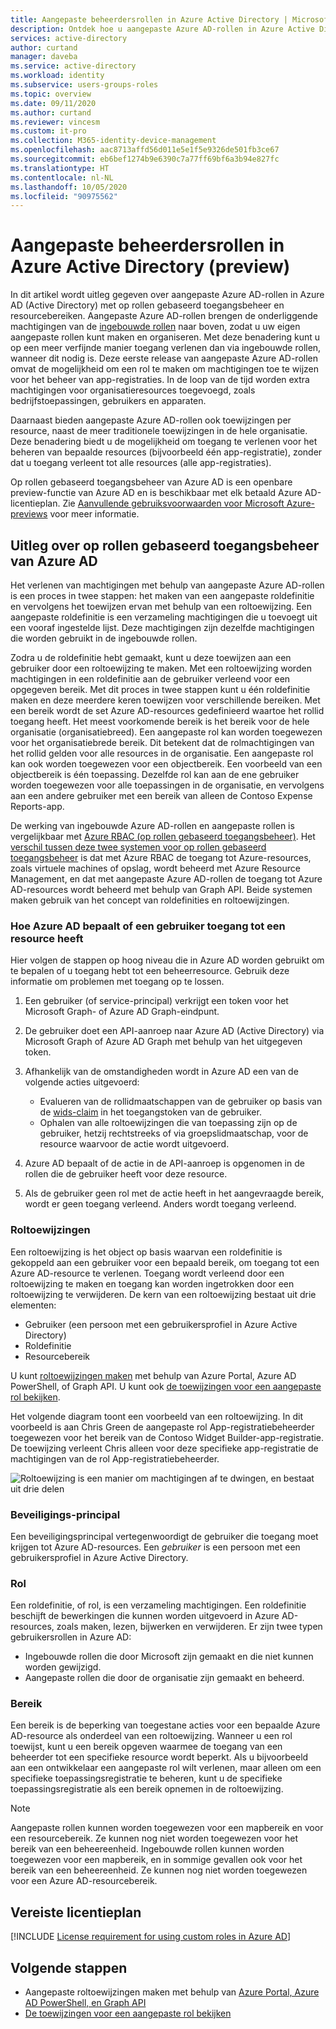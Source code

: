 ```yaml
---
title: Aangepaste beheerdersrollen in Azure Active Directory | Microsoft Docs
description: Ontdek hoe u aangepaste Azure AD-rollen in Azure Active Directory (Azure AD) gebruikt met op rollen gebaseerd toegangsbeheer en resourcebereiken.
services: active-directory
author: curtand
manager: daveba
ms.service: active-directory
ms.workload: identity
ms.subservice: users-groups-roles
ms.topic: overview
ms.date: 09/11/2020
ms.author: curtand
ms.reviewer: vincesm
ms.custom: it-pro
ms.collection: M365-identity-device-management
ms.openlocfilehash: aac8713affd56d011e5e1f5e9326de501fb3ce67
ms.sourcegitcommit: eb6bef1274b9e6390c7a77ff69bf6a3b94e827fc
ms.translationtype: HT
ms.contentlocale: nl-NL
ms.lasthandoff: 10/05/2020
ms.locfileid: "90975562"
---
```

# <a name="custom-administrator-roles-in-azure-active-directory-preview"></a>Aangepaste beheerdersrollen in Azure Active Directory (preview)

In dit artikel wordt uitleg gegeven over aangepaste Azure AD-rollen in Azure AD (Active Directory) met op rollen gebaseerd toegangsbeheer en resourcebereiken. Aangepaste Azure AD-rollen brengen de onderliggende machtigingen van de [ingebouwde rollen](directory-assign-admin-roles.md) naar boven, zodat u uw eigen aangepaste rollen kunt maken en organiseren. Met deze benadering kunt u op een meer verfijnde manier toegang verlenen dan via ingebouwde rollen, wanneer dit nodig is. Deze eerste release van aangepaste Azure AD-rollen omvat de mogelijkheid om een rol te maken om machtigingen toe te wijzen voor het beheer van app-registraties. In de loop van de tijd worden extra machtigingen voor organisatieresources toegevoegd, zoals bedrijfstoepassingen, gebruikers en apparaten.  

Daarnaast bieden aangepaste Azure AD-rollen ook toewijzingen per resource, naast de meer traditionele toewijzingen in de hele organisatie. Deze benadering biedt u de mogelijkheid om toegang te verlenen voor het beheren van bepaalde resources (bijvoorbeeld één app-registratie), zonder dat u toegang verleent tot alle resources (alle app-registraties).

Op rollen gebaseerd toegangsbeheer van Azure AD is een openbare preview-functie van Azure AD en is beschikbaar met elk betaald Azure AD-licentieplan. Zie [Aanvullende gebruiksvoorwaarden voor Microsoft Azure-previews](https://azure.microsoft.com/support/legal/preview-supplemental-terms/) voor meer informatie.

## <a name="understand-azure-ad-role-based-access-control"></a>Uitleg over op rollen gebaseerd toegangsbeheer van Azure AD

Het verlenen van machtigingen met behulp van aangepaste Azure AD-rollen is een proces in twee stappen: het maken van een aangepaste roldefinitie en vervolgens het toewijzen ervan met behulp van een roltoewijzing. Een aangepaste roldefinitie is een verzameling machtigingen die u toevoegt uit een vooraf ingestelde lijst. Deze machtigingen zijn dezelfde machtigingen die worden gebruikt in de ingebouwde rollen.  

Zodra u de roldefinitie hebt gemaakt, kunt u deze toewijzen aan een gebruiker door een roltoewijzing te maken. Met een roltoewijzing worden machtigingen in een roldefinitie aan de gebruiker verleend voor een opgegeven bereik. Met dit proces in twee stappen kunt u één roldefinitie maken en deze meerdere keren toewijzen voor verschillende bereiken. Met een bereik wordt de set Azure AD-resources gedefinieerd waartoe het rollid toegang heeft. Het meest voorkomende bereik is het bereik voor de hele organisatie (organisatiebreed). Een aangepaste rol kan worden toegewezen voor het organisatiebrede bereik. Dit betekent dat de rolmachtigingen van het rollid gelden voor alle resources in de organisatie. Een aangepaste rol kan ook worden toegewezen voor een objectbereik. Een voorbeeld van een objectbereik is één toepassing. Dezelfde rol kan aan de ene gebruiker worden toegewezen voor alle toepassingen in de organisatie, en vervolgens aan een andere gebruiker met een bereik van alleen de Contoso Expense Reports-app.  

De werking van ingebouwde Azure AD-rollen en aangepaste rollen is vergelijkbaar met [Azure RBAC (op rollen gebaseerd toegangsbeheer)](../../role-based-access-control/overview.md). Het [verschil tussen deze twee systemen voor op rollen gebaseerd toegangsbeheer](../../role-based-access-control/rbac-and-directory-admin-roles.md) is dat met Azure RBAC de toegang tot Azure-resources, zoals virtuele machines of opslag, wordt beheerd met Azure Resource Management, en dat met aangepaste Azure AD-rollen de toegang tot Azure AD-resources wordt beheerd met behulp van Graph API. Beide systemen maken gebruik van het concept van roldefinities en roltoewijzingen.

### <a name="how-azure-ad-determines-if-a-user-has-access-to-a-resource"></a>Hoe Azure AD bepaalt of een gebruiker toegang tot een resource heeft

Hier volgen de stappen op hoog niveau die in Azure AD worden gebruikt om te bepalen of u toegang hebt tot een beheerresource. Gebruik deze informatie om problemen met toegang op te lossen.

1. Een gebruiker (of service-principal) verkrijgt een token voor het Microsoft Graph- of Azure AD Graph-eindpunt.

1. De gebruiker doet een API-aanroep naar Azure AD (Active Directory) via Microsoft Graph of Azure AD Graph met behulp van het uitgegeven token.

1. Afhankelijk van de omstandigheden wordt in Azure AD een van de volgende acties uitgevoerd:

    - Evalueren van de rollidmaatschappen van de gebruiker op basis van de [wids-claim](../develop/access-tokens.md) in het toegangstoken van de gebruiker.
    - Ophalen van alle roltoewijzingen die van toepassing zijn op de gebruiker, hetzij rechtstreeks of via groepslidmaatschap, voor de resource waarvoor de actie wordt uitgevoerd.

1. Azure AD bepaalt of de actie in de API-aanroep is opgenomen in de rollen die de gebruiker heeft voor deze resource.
1. Als de gebruiker geen rol met de actie heeft in het aangevraagde bereik, wordt er geen toegang verleend. Anders wordt toegang verleend.

### <a name="role-assignments"></a>Roltoewijzingen

Een roltoewijzing is het object op basis waarvan een roldefinitie is gekoppeld aan een gebruiker voor een bepaald bereik, om toegang tot een Azure AD-resource te verlenen. Toegang wordt verleend door een roltoewijzing te maken en toegang kan worden ingetrokken door een roltoewijzing te verwijderen. De kern van een roltoewijzing bestaat uit drie elementen:

- Gebruiker (een persoon met een gebruikersprofiel in Azure Active Directory)
- Roldefinitie
- Resourcebereik

U kunt [roltoewijzingen maken](roles-create-custom.md) met behulp van Azure Portal, Azure AD PowerShell, of Graph API. U kunt ook [de toewijzingen voor een aangepaste rol bekijken](roles-view-assignments.md#view-the-assignments-of-a-role).

Het volgende diagram toont een voorbeeld van een roltoewijzing. In dit voorbeeld is aan Chris Green de aangepaste rol App-registratiebeheerder toegewezen voor het bereik van de Contoso Widget Builder-app-registratie. De toewijzing verleent Chris alleen voor deze specifieke app-registratie de machtigingen van de rol App-registratiebeheerder.

![Roltoewijzing is een manier om machtigingen af te dwingen, en bestaat uit drie delen](./media/roles-custom-overview/rbac-overview.png)

### <a name="security-principal"></a>Beveiligings-principal

Een beveiligingsprincipal vertegenwoordigt de gebruiker die toegang moet krijgen tot Azure AD-resources. Een *gebruiker* is een persoon met een gebruikersprofiel in Azure Active Directory.

### <a name="role"></a>Rol

Een roldefinitie, of rol, is een verzameling machtigingen. Een roldefinitie beschijft de bewerkingen die kunnen worden uitgevoerd in Azure AD-resources, zoals maken, lezen, bijwerken en verwijderen. Er zijn twee typen gebruikersrollen in Azure AD:

- Ingebouwde rollen die door Microsoft zijn gemaakt en die niet kunnen worden gewijzigd.
- Aangepaste rollen die door de organisatie zijn gemaakt en beheerd.

### <a name="scope"></a>Bereik

Een bereik is de beperking van toegestane acties voor een bepaalde Azure AD-resource als onderdeel van een roltoewijzing. Wanneer u een rol toewijst, kunt u een bereik opgeven waarmee de toegang van een beheerder tot een specifieke resource wordt beperkt. Als u bijvoorbeeld aan een ontwikkelaar een aangepaste rol wilt verlenen, maar alleen om een specifieke toepassingsregistratie te beheren, kunt u de specifieke toepassingsregistratie als een bereik opnemen in de roltoewijzing.

  > [!Note]
  > Aangepaste rollen kunnen worden toegewezen voor een mapbereik en voor een resourcebereik. Ze kunnen nog niet worden toegewezen voor het bereik van een beheereenheid.
  > Ingebouwde rollen kunnen worden toegewezen voor een mapbereik, en in sommige gevallen ook voor het bereik van een beheereenheid. Ze kunnen nog niet worden toegewezen voor een Azure AD-resourcebereik.

## <a name="required-license-plan"></a>Vereiste licentieplan

[!INCLUDE [License requirement for using custom roles in Azure AD](../../../includes/active-directory-p1-license.md)]

## <a name="next-steps"></a>Volgende stappen

- Aangepaste roltoewijzingen maken met behulp van [Azure Portal, Azure AD PowerShell, en Graph API](roles-create-custom.md)
- [De toewijzingen voor een aangepaste rol bekijken](roles-view-assignments.md#view-assignments-of-single-application-scope)